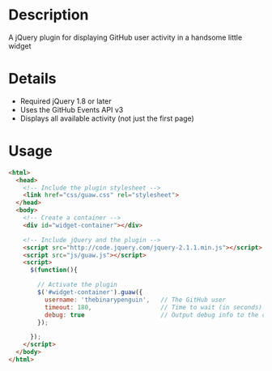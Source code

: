 # Description

A jQuery plugin for displaying GitHub user activity in a handsome little widget

# Details

- Required jQuery 1.8 or later
- Uses the GitHub Events API v3
- Displays all available activity (not just the first page)

# Usage

```html
<html>
  <head>
    <!-- Include the plugin stylesheet -->
    <link href="css/guaw.css" rel="stylesheet">
  </head>
  <body>
    <!-- Create a container -->
    <div id="widget-container"></div>

    <!-- Include jQuery and the plugin -->
    <script src="http://code.jquery.com/jquery-2.1.1.min.js"></script>
    <script src="js/guaw.js"></script>
    <script>
      $(function(){

        // Activate the plugin
        $('#widget-container').guaw({
          username: 'thebinarypenguin',   // The GitHub user
          timeout: 180,                   // Time to wait (in seconds) between API requests, optional, default 300
          debug: true                     // Output debug info to the console, optional, default false
        });

      });
    </script>
  </body>
</html>
```